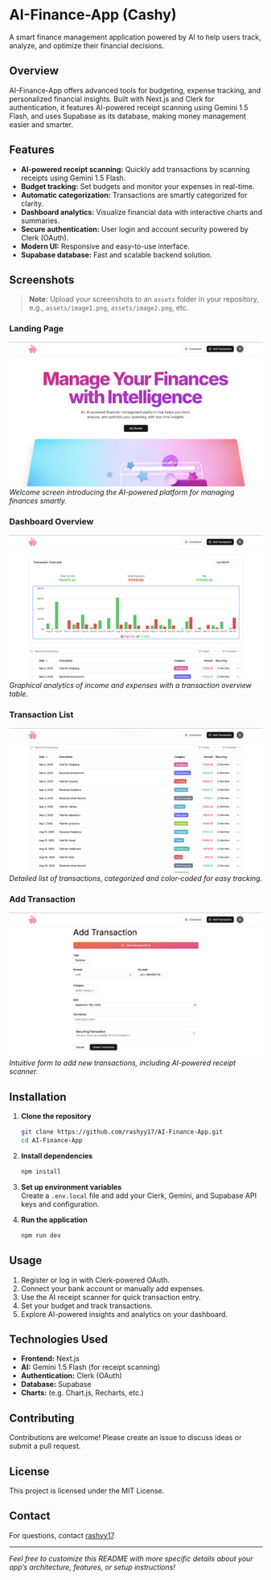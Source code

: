 # AI-Finance-App (Cashy)

A smart finance management application powered by AI to help users track, analyze, and optimize their financial decisions.

## Overview

AI-Finance-App offers advanced tools for budgeting, expense tracking, and personalized financial insights. Built with Next.js and Clerk for authentication, it features AI-powered receipt scanning using Gemini 1.5 Flash, and uses Supabase as its database, making money management easier and smarter.

## Features

- **AI-powered receipt scanning:** Quickly add transactions by scanning receipts using Gemini 1.5 Flash.
- **Budget tracking:** Set budgets and monitor your expenses in real-time.
- **Automatic categorization:** Transactions are smartly categorized for clarity.
- **Dashboard analytics:** Visualize financial data with interactive charts and summaries.
- **Secure authentication:** User login and account security powered by Clerk (OAuth).
- **Modern UI:** Responsive and easy-to-use interface.
- **Supabase database:** Fast and scalable backend solution.

## Screenshots

> **Note:** Upload your screenshots to an `assets` folder in your repository, e.g., `assets/image1.png`, `assets/image2.png`, etc.

### Landing Page
![Landing Page](assets/image.png)  
*Welcome screen introducing the AI-powered platform for managing finances smartly.*

### Dashboard Overview
![Dashboard Overview](assets/image-2.png)  
*Graphical analytics of income and expenses with a transaction overview table.*

### Transaction List
![Transaction List](assets/image-3.png)  
*Detailed list of transactions, categorized and color-coded for easy tracking.*

### Add Transaction
![Add Transaction](assets/image-4.png)  
*Intuitive form to add new transactions, including AI-powered receipt scanner.*

## Installation

1. **Clone the repository**
   ```bash
   git clone https://github.com/rashyy17/AI-Finance-App.git
   cd AI-Finance-App
   ```

2. **Install dependencies**
   ```bash
   npm install
   ```

3. **Set up environment variables**  
   Create a `.env.local` file and add your Clerk, Gemini, and Supabase API keys and configuration.

4. **Run the application**
   ```bash
   npm run dev
   ```

## Usage

1. Register or log in with Clerk-powered OAuth.
2. Connect your bank account or manually add expenses.
3. Use the AI receipt scanner for quick transaction entry.
4. Set your budget and track transactions.
5. Explore AI-powered insights and analytics on your dashboard.

## Technologies Used

- **Frontend:** Next.js
- **AI:** Gemini 1.5 Flash (for receipt scanning)
- **Authentication:** Clerk (OAuth)
- **Database:** Supabase
- **Charts:** (e.g. Chart.js, Recharts, etc.)

## Contributing

Contributions are welcome! Please create an issue to discuss ideas or submit a pull request.

## License

This project is licensed under the MIT License.

## Contact

For questions, contact [rashyy17](https://github.com/rashyy17).

---

*Feel free to customize this README with more specific details about your app’s architecture, features, or setup instructions!*

